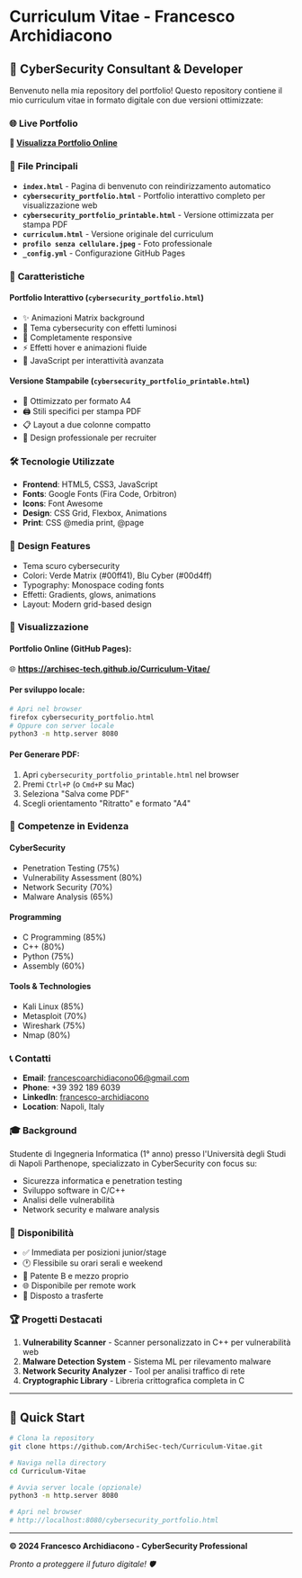 # Curriculum Vitae - Francesco Archidiacono

## 🎯 CyberSecurity Consultant & Developer

Benvenuto nella mia repository del portfolio! Questo repository contiene il mio curriculum vitae in formato digitale con due versioni ottimizzate:

### 🌐 **Live Portfolio**

**🚀 [Visualizza Portfolio Online](https://archisec-tech.github.io/Curriculum-Vitae/)**

### 📁 **File Principali**

- **`index.html`** - Pagina di benvenuto con reindirizzamento automatico
- **`cybersecurity_portfolio.html`** - Portfolio interattivo completo per visualizzazione web
- **`cybersecurity_portfolio_printable.html`** - Versione ottimizzata per stampa PDF
- **`curriculum.html`** - Versione originale del curriculum
- **`profilo senza cellulare.jpeg`** - Foto professionale
- **`_config.yml`** - Configurazione GitHub Pages

### 🚀 **Caratteristiche**

#### Portfolio Interattivo (`cybersecurity_portfolio.html`)
- ✨ Animazioni Matrix background
- 🎨 Tema cybersecurity con effetti luminosi
- 📱 Completamente responsive
- ⚡ Effetti hover e animazioni fluide
- 🔧 JavaScript per interattività avanzata

#### Versione Stampabile (`cybersecurity_portfolio_printable.html`)
- 📄 Ottimizzato per formato A4
- 🖨️ Stili specifici per stampa PDF
- 📋 Layout a due colonne compatto
- 💼 Design professionale per recruiter

### 🛠️ **Tecnologie Utilizzate**

- **Frontend**: HTML5, CSS3, JavaScript
- **Fonts**: Google Fonts (Fira Code, Orbitron)
- **Icons**: Font Awesome
- **Design**: CSS Grid, Flexbox, Animations
- **Print**: CSS @media print, @page

### 🎨 **Design Features**

- Tema scuro cybersecurity
- Colori: Verde Matrix (#00ff41), Blu Cyber (#00d4ff)
- Typography: Monospace coding fonts
- Effetti: Gradients, glows, animations
- Layout: Modern grid-based design

### 📱 **Visualizzazione**

#### Portfolio Online (GitHub Pages):
🌐 **https://archisec-tech.github.io/Curriculum-Vitae/**

#### Per sviluppo locale:
```bash
# Apri nel browser
firefox cybersecurity_portfolio.html
# Oppure con server locale
python3 -m http.server 8080
```

#### Per Generare PDF:
1. Apri `cybersecurity_portfolio_printable.html` nel browser
2. Premi `Ctrl+P` (o `Cmd+P` su Mac)
3. Seleziona "Salva come PDF"
4. Scegli orientamento "Ritratto" e formato "A4"

### 🎯 **Competenze in Evidenza**

#### CyberSecurity
- Penetration Testing (75%)
- Vulnerability Assessment (80%)
- Network Security (70%)
- Malware Analysis (65%)

#### Programming
- C Programming (85%)
- C++ (80%)
- Python (75%)
- Assembly (60%)

#### Tools & Technologies
- Kali Linux (85%)
- Metasploit (70%)
- Wireshark (75%)
- Nmap (80%)

### 📞 **Contatti**

- **Email**: francescoarchidiacono06@gmail.com
- **Phone**: +39 392 189 6039
- **LinkedIn**: [francesco-archidiacono](https://www.linkedin.com/in/francesco-archidiacono/)
- **Location**: Napoli, Italy

### 🎓 **Background**

Studente di Ingegneria Informatica (1° anno) presso l'Università degli Studi di Napoli Parthenope, specializzato in CyberSecurity con focus su:

- Sicurezza informatica e penetration testing
- Sviluppo software in C/C++
- Analisi delle vulnerabilità
- Network security e malware analysis

### 💼 **Disponibilità**

- ✅ Immediata per posizioni junior/stage
- 🕐 Flessibile su orari serali e weekend
- 🚗 Patente B e mezzo proprio
- 🌐 Disponibile per remote work
- 📍 Disposto a trasferte

### 🏆 **Progetti Destacati**

1. **Vulnerability Scanner** - Scanner personalizzato in C++ per vulnerabilità web
2. **Malware Detection System** - Sistema ML per rilevamento malware
3. **Network Security Analyzer** - Tool per analisi traffico di rete
4. **Cryptographic Library** - Libreria crittografica completa in C

---

## 🚀 **Quick Start**

```bash
# Clona la repository
git clone https://github.com/ArchiSec-tech/Curriculum-Vitae.git

# Naviga nella directory
cd Curriculum-Vitae

# Avvia server locale (opzionale)
python3 -m http.server 8080

# Apri nel browser
# http://localhost:8080/cybersecurity_portfolio.html
```

---

**© 2024 Francesco Archidiacono - CyberSecurity Professional**

*Pronto a proteggere il futuro digitale! 🛡️*